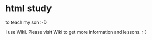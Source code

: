 html study
==========

to teach my son :-D

I use Wiki.  Please visit Wiki to get more information and lessons.  :-)

